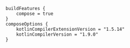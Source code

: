 
    buildFeatures {
        compose = true
    }
    composeOptions {
        kotlinCompilerExtensionVersion = "1.5.14"
        kotlinCompilerVersion = "1.9.0"
    }





